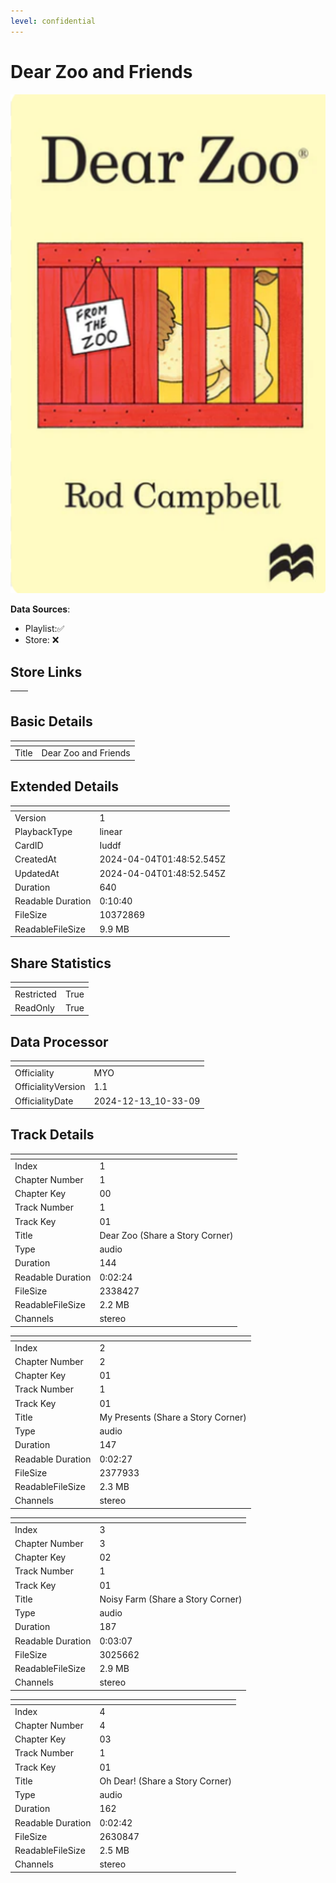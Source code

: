 ```yaml
---
level: confidential
---
```

# Dear Zoo and Friends

![card_[Iuddf].png](../../img/cards/card_[Iuddf].png)

**Data Sources**: 

- Playlist:✅
- Store: ❌


## Store Links

| <!-- --> | <!-- --> |
| - | - |


## Basic Details

| <!-- --> | <!-- --> |
| - | - |
| Title | Dear Zoo and Friends |


## Extended Details

| <!-- --> | <!-- --> |
| - | - |
| Version | 1 |
| PlaybackType | linear |
| CardID | Iuddf |
| CreatedAt | 2024-04-04T01:48:52.545Z |
| UpdatedAt | 2024-04-04T01:48:52.545Z |
| Duration | 640 |
| Readable Duration | 0:10:40 |
| FileSize | 10372869 |
| ReadableFileSize | 9.9 MB |


## Share Statistics

| <!-- --> | <!-- --> |
| - | - |
| Restricted | True |
| ReadOnly | True |


## Data Processor

| <!-- --> | <!-- --> |
| - | - |
| Officiality | MYO
| OfficialityVersion | 1.1
| OfficialityDate | 2024-12-13_10-33-09


## Track Details

| <!-- --> | <!-- --> |
| - | - |
| Index | 1 |
| Chapter Number | 1 |
| Chapter Key | 00 |
| Track Number | 1 |
| Track Key | 01 |
| Title | Dear Zoo (Share a Story Corner) |
| Type | audio |
| Duration | 144 |
| Readable Duration | 0:02:24 |
| FileSize | 2338427 |
| ReadableFileSize | 2.2 MB |
| Channels | stereo |

| <!-- --> | <!-- --> |
| - | - |
| Index | 2 |
| Chapter Number | 2 |
| Chapter Key | 01 |
| Track Number | 1 |
| Track Key | 01 |
| Title | My Presents (Share a Story Corner) |
| Type | audio |
| Duration | 147 |
| Readable Duration | 0:02:27 |
| FileSize | 2377933 |
| ReadableFileSize | 2.3 MB |
| Channels | stereo |

| <!-- --> | <!-- --> |
| - | - |
| Index | 3 |
| Chapter Number | 3 |
| Chapter Key | 02 |
| Track Number | 1 |
| Track Key | 01 |
| Title | Noisy Farm (Share a Story Corner) |
| Type | audio |
| Duration | 187 |
| Readable Duration | 0:03:07 |
| FileSize | 3025662 |
| ReadableFileSize | 2.9 MB |
| Channels | stereo |

| <!-- --> | <!-- --> |
| - | - |
| Index | 4 |
| Chapter Number | 4 |
| Chapter Key | 03 |
| Track Number | 1 |
| Track Key | 01 |
| Title | Oh Dear! (Share a Story Corner) |
| Type | audio |
| Duration | 162 |
| Readable Duration | 0:02:42 |
| FileSize | 2630847 |
| ReadableFileSize | 2.5 MB |
| Channels | stereo |

